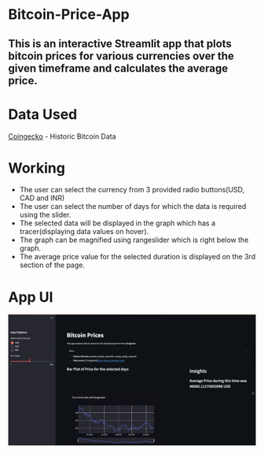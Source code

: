 # Bitcoin-Price-App
## This is an interactive Streamlit app that plots bitcoin prices for various currencies over the given timeframe and calculates the average price.

# Data Used
[Coingecko](https://api.coingecko.com/api/v3/coins/bitcoin/market_chart) - Historic Bitcoin Data

# Working
- The user can select the currency from 3 provided radio buttons(USD, CAD and INR)
- The user can select the number of days for which the data is required using the slider.
- The selected data will be displayed in the graph which has a tracer(displaying data values on hover).
- The graph can be magnified using rangeslider which is right below the graph.
- The average price value for the selected duration is displayed on the 3rd section of the page.

# App UI
![](https://github.com/A00456571/Bitcoin-Price-App/blob/main/Working.png)

